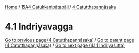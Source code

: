 
[Home](/) / [15A4 Catukkanipātapāḷi](../../15A4.md) / [4 Catutthapaṇṇāsaka](../4.md)

# 4.1 Indriyavagga


[Go to previous page (4 Catutthapaṇṇāsaka)](../4.md) / [Go to parent page (4 Catutthapaṇṇāsaka)](../4.md) / [Go to next page (4.1.1 Indriyasutta)](4.1/4.1.1.md)


